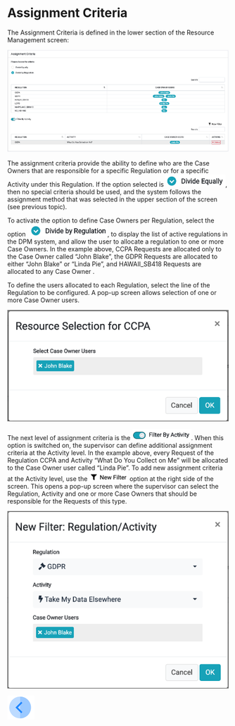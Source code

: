 
# Assignment Criteria 

The Assignment Criteria is defined in the lower section of the Resource Management screen:

 ![image](/articles/DPM/images/Figure_53_Assignment_Criteria.png)

The assignment criteria provide the ability to define who are the Case Owners that are responsible for a specific Regulation or for a specific Activity under this Regulation. 
If the option selected is  ![image](/articles/DPM/images/Figure_53_a_divide_equaly_icon.png), then no special criteria should be used, and the system follows the assignment method that was selected in the upper section of the screen (see previous topic).

To activate the option to define Case Owners per Regulation, select the option  ![image](/articles/DPM/images/Figure_53_b_divide_by_regulation_icon.png), to display the list of active regulations in the DPM system, and allow the user to allocate a regulation to one or more Case Owners. In the example above, CCPA Requests are allocated only to the Case Owner called “John Blake”, the GDPR Requests are allocated to either “John Blake” or “Linda Pie”, and HAWAII_SB418 Requests are allocated to any Case Owner . 

To define the users allocated to each Regulation, select the line of the Regulation to be configured. A pop-up screen allows selection of one or more Case Owner users. 

 ![image](/articles/DPM/images/Figure_54_Resource_Selection.png)

The next level of assignment criteria is the  ![image](/articles/DPM/images/Figure_54_a_filter_by_activity_icon.png). When this option is switched on, the supervisor can define additional assignment criteria at the Activity level. In the example above, every Request of the Regulation CCPA and Activity “What Do You Collect on Me” will be allocated to the Case Owner user called “Linda Pie”. 
To add new assignment criteria at the Activity level, use the  ![image](/articles/DPM/images/Figure_54_b_new_filter_icon.png) option at the right side of the screen. This opens a pop-up screen where the supervisor can select the Regulation, Activity and one or more Case Owners that should be responsible for the Requests of this type. 

 ![image](/articles/DPM/images/Figure_55_new_filter.png)



[![Previous](/articles/DPM/images/Previous.png)](/articles/DPM/07_Supervisor_User_Interface/03_Supervisor_User_Interface_Method.md)

